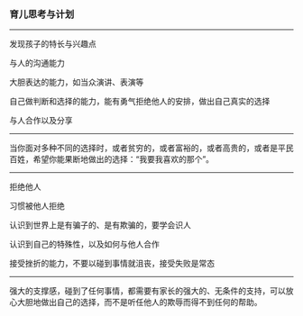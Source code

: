 ### 育儿思考与计划

---

发现孩子的特长与兴趣点

与人的沟通能力

大胆表达的能力，如当众演讲、表演等

自己做判断和选择的能力，能有勇气拒绝他人的安排，做出自己真实的选择

与人合作以及分享

---

当你面对多种不同的选择时，或者贫穷的，或者富裕的，或者高贵的，或者是平民百姓，希望你能果断地做出的选择：“我要我喜欢的那个”。

---

拒绝他人

习惯被他人拒绝

认识到世界上是有骗子的、是有欺骗的，要学会识人

认识到自己的特殊性，以及如何与他人合作

接受挫折的能力，不要以碰到事情就沮丧，接受失败是常态

---

强大的支撑感，碰到了任何事情，都需要有家长的强大的、无条件的支持，可以放心大胆地做出自己的选择，而不是听任他人的欺辱而得不到任何的帮助。

